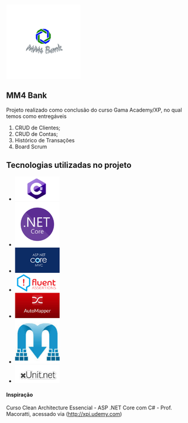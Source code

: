 ![Logo of the project](https://github.com/RuaniFilipe/MM4Bank/blob/RuaniFilipe-readme/readme-images/logo.png)
 
## MM4 Bank
 
Projeto realizado como conclusão do curso Gama Academy/XP, no qual temos como entregáveis
1. CRUD de Clientes;
2. CRUD de Contas;
3. Histórico de Transações
4. Board Scrum

## Tecnologias utilizadas no projeto

* <img src="https://github.com/RuaniFilipe/MM4Bank/blob/RuaniFilipe-readme/readme-images/c%23.png" width="120" title="C#">
* <img src="https://github.com/RuaniFilipe/MM4Bank/blob/RuaniFilipe-readme/readme-images/dotnet.png" width="120" title=".NET">
* <img src="https://github.com/RuaniFilipe/MM4Bank/blob/RuaniFilipe-readme/readme-images/asp%20net%20core%20mvc.png" width="120" title="Asp .NET Core MVC">
* <img src="https://github.com/RuaniFilipe/MM4Bank/blob/RuaniFilipe-readme/readme-images/fluentassertions.png" width="120" title="Fluent Assertions">
* <img src="https://github.com/RuaniFilipe/MM4Bank/blob/RuaniFilipe-readme/readme-images/automapper.jpg" width="120" title="AutoMapper">
* <img src="https://github.com/RuaniFilipe/MM4Bank/blob/RuaniFilipe-readme/readme-images/mediatr.jpg" width="120" title="mediatR">
* <img src="https://github.com/RuaniFilipe/MM4Bank/blob/RuaniFilipe-readme/readme-images/xunit.jpg" width="120" title="xUnit">
 
#### Inspiração
Curso Clean Architecture Essencial - ASP .NET Core com C# - Prof. Macoratti, acessado via (http://xpi.udemy.com)

 
